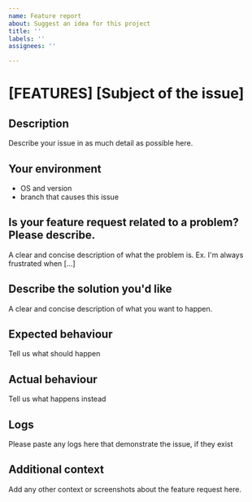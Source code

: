 ```yaml
---
name: Feature report
about: Suggest an idea for this project 
title: ''
labels: ''
assignees: ''

---
```


# [FEATURES] [Subject of the issue]

## Description

Describe your issue in as much detail as possible here.

## Your environment

* OS and version
* branch that causes this issue

## Is your feature request related to a problem? Please describe.

A clear and concise description of what the problem is. Ex. I'm always frustrated when [...]

## Describe the solution you'd like

A clear and concise description of what you want to happen.

## Expected behaviour

Tell us what should happen

## Actual behaviour

Tell us what happens instead

## Logs

Please paste any logs here that demonstrate the issue, if they exist

## Additional context

Add any other context or screenshots about the feature request here.